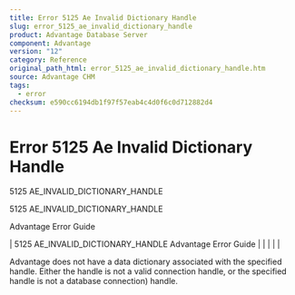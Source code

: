```yaml
---
title: Error 5125 Ae Invalid Dictionary Handle
slug: error_5125_ae_invalid_dictionary_handle
product: Advantage Database Server
component: Advantage
version: "12"
category: Reference
original_path_html: error_5125_ae_invalid_dictionary_handle.htm
source: Advantage CHM
tags:
  - error
checksum: e590cc6194db1f97f57eab4c4d0f6c0d712882d4
---
```


# Error 5125 Ae Invalid Dictionary Handle

5125 AE\_INVALID\_DICTIONARY\_HANDLE

5125 AE\_INVALID\_DICTIONARY\_HANDLE

Advantage Error Guide

| 5125 AE\_INVALID\_DICTIONARY\_HANDLE  Advantage Error Guide |  |  |  |  |

Advantage does not have a data dictionary associated with the specified handle. Either the handle is not a valid connection handle, or the specified handle is not a database connection) handle.
